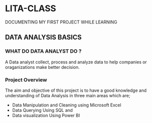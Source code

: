 # LITA-CLASS
DOCUMENTING MY FIRST PROJECT WHILE LEARNING

## DATA ANALYSIS BASICS 

### WHAT DO DATA ANALYST DO ?

A Data analyst collect, process and analyze data to help companies or oraganizations make better decision.

### Project Overview

The aim and objective of this project is to have a good knowledge and understanding of Data Analysis in three main areas which are;
- Data Manipulation and Cleaning using Microsoft Excel
- Data Querying Using SQL and
- Data visualization Using Power BI

